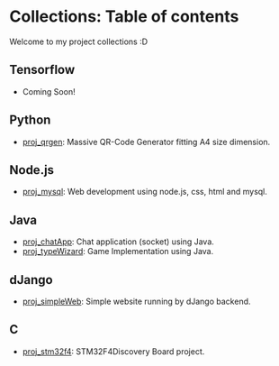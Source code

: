 # Collections: Table of contents

Welcome to my project collections :D

## Tensorflow
- Coming Soon!

## Python
- [proj_qrgen](https://github.com/jrkns/proj_qrgen): Massive QR-Code Generator fitting A4 size dimension.

## Node.js
- [proj_mysql](https://github.com/jrkns/proj_mysql): Web development using node.js, css, html and mysql.

## Java
- [proj_chatApp](https://github.com/jrkns/proj_chatApp): Chat application (socket) using Java.
- [proj_typeWizard](https://github.com/jrkns/proj_typeWizard): Game Implementation using Java.

## dJango
- [proj_simpleWeb](https://github.com/jrkns/proj_simpleWeb): Simple website running by dJango backend.
## C
- [proj_stm32f4](https://github.com/jrkns/proj_stm32f4): STM32F4Discovery Board project.
